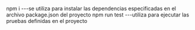npm i ---se utiliza para instalar las dependencias especificadas en el archivo package.json del proyecto
npm run test ---utiliza para ejecutar las pruebas definidas en el proyecto
